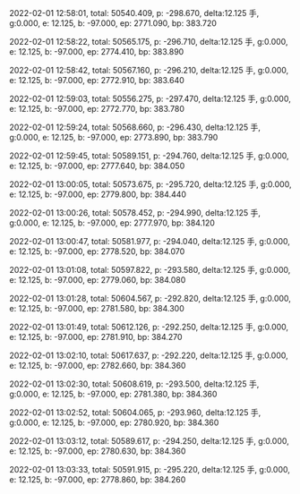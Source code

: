 2022-02-01 12:58:01, total: 50540.409, p: -298.670, delta:12.125 手, g:0.000, e: 12.125, b: -97.000, ep: 2771.090, bp: 383.720

2022-02-01 12:58:22, total: 50565.175, p: -296.710, delta:12.125 手, g:0.000, e: 12.125, b: -97.000, ep: 2774.410, bp: 383.890

2022-02-01 12:58:42, total: 50567.160, p: -296.210, delta:12.125 手, g:0.000, e: 12.125, b: -97.000, ep: 2772.910, bp: 383.640

2022-02-01 12:59:03, total: 50556.275, p: -297.470, delta:12.125 手, g:0.000, e: 12.125, b: -97.000, ep: 2772.770, bp: 383.780

2022-02-01 12:59:24, total: 50568.660, p: -296.430, delta:12.125 手, g:0.000, e: 12.125, b: -97.000, ep: 2773.890, bp: 383.790

2022-02-01 12:59:45, total: 50589.151, p: -294.760, delta:12.125 手, g:0.000, e: 12.125, b: -97.000, ep: 2777.640, bp: 384.050

2022-02-01 13:00:05, total: 50573.675, p: -295.720, delta:12.125 手, g:0.000, e: 12.125, b: -97.000, ep: 2779.800, bp: 384.440

2022-02-01 13:00:26, total: 50578.452, p: -294.990, delta:12.125 手, g:0.000, e: 12.125, b: -97.000, ep: 2777.970, bp: 384.120

2022-02-01 13:00:47, total: 50581.977, p: -294.040, delta:12.125 手, g:0.000, e: 12.125, b: -97.000, ep: 2778.520, bp: 384.070

2022-02-01 13:01:08, total: 50597.822, p: -293.580, delta:12.125 手, g:0.000, e: 12.125, b: -97.000, ep: 2779.060, bp: 384.080

2022-02-01 13:01:28, total: 50604.567, p: -292.820, delta:12.125 手, g:0.000, e: 12.125, b: -97.000, ep: 2781.580, bp: 384.300

2022-02-01 13:01:49, total: 50612.126, p: -292.250, delta:12.125 手, g:0.000, e: 12.125, b: -97.000, ep: 2781.910, bp: 384.270

2022-02-01 13:02:10, total: 50617.637, p: -292.220, delta:12.125 手, g:0.000, e: 12.125, b: -97.000, ep: 2782.660, bp: 384.360

2022-02-01 13:02:30, total: 50608.619, p: -293.500, delta:12.125 手, g:0.000, e: 12.125, b: -97.000, ep: 2781.380, bp: 384.360

2022-02-01 13:02:52, total: 50604.065, p: -293.960, delta:12.125 手, g:0.000, e: 12.125, b: -97.000, ep: 2780.920, bp: 384.360

2022-02-01 13:03:12, total: 50589.617, p: -294.250, delta:12.125 手, g:0.000, e: 12.125, b: -97.000, ep: 2780.630, bp: 384.360

2022-02-01 13:03:33, total: 50591.915, p: -295.220, delta:12.125 手, g:0.000, e: 12.125, b: -97.000, ep: 2778.860, bp: 384.260